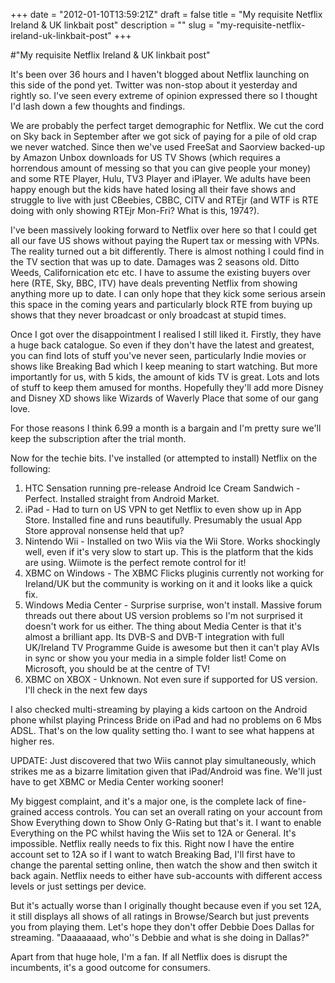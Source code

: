 +++
date = "2012-01-10T13:59:21Z"
draft = false
title = "My requisite Netflix Ireland &amp; UK linkbait post"
description = ""
slug = "my-requisite-netflix-ireland-uk-linkbait-post"
+++

#"My requisite Netflix Ireland &amp; UK linkbait post"

It's been over 36 hours and I haven't blogged about Netflix launching on this side of the pond yet. Twitter was non-stop about it yesterday and rightly so. I've seen every extreme of opinion expressed there so I thought I'd lash down a few thoughts and findings.

We are probably the perfect target demographic for Netflix. We cut the cord on Sky back in September after we got sick of paying for a pile of old crap we never watched. Since then we've used FreeSat and Saorview backed-up by Amazon Unbox downloads for US TV Shows (which requires a horrendous amount of messing so that you can give people your money) and some RTE Player, Hulu, TV3 Player and iPlayer. We adults have been happy enough but the kids have hated losing all their fave shows and struggle to live with just CBeebies, CBBC, CITV and RTEjr (and WTF is RTE doing with only showing RTEjr Mon-Fri? What is this, 1974?).

I've been massively looking forward to Netflix over here so that I could get all our fave US shows without paying the Rupert tax or messing with VPNs. The reality turned out a bit differently. There is almost nothing I could find in the TV section that was up to date. Damages was 2 seasons old. Ditto Weeds, Californication etc etc. I have to assume the existing buyers over here (RTE, Sky, BBC, ITV) have deals preventing Netflix from showing anything more up to date. I can only hope that they kick some serious arsein this space in the coming years and particularly block RTE from buying up shows that they never broadcast or only broadcast at stupid times.

Once I got over the disappointment I realised I still liked it. Firstly, they have a huge back catalogue. So even if they don't have the latest and greatest, you can find lots of stuff you've never seen, particularly Indie movies or shows like Breaking Bad which I keep meaning to start watching. But more importantly for us, with 5 kids, the amount of kids TV is great. Lots and lots of stuff to keep them amused for months. Hopefully they'll add more Disney and Disney XD shows like Wizards of Waverly Place that some of our gang love.

For those reasons I think 6.99 a month is a bargain and I'm pretty sure we'll keep the subscription after the trial month.

Now for the techie bits. I've installed (or attempted to install) Netflix on the following:
<ol>
	<li>HTC Sensation running pre-release Android Ice Cream Sandwich - Perfect. Installed straight from Android Market.</li>
	<li>iPad - Had to turn on US VPN to get Netflix to even show up in App Store. Installed fine and runs beautifully. Presumably the usual App Store approval nonsense held that up?</li>
	<li>Nintendo Wii - Installed on two Wiis via the Wii Store. Works shockingly well, even if it's very slow to start up. This is the platform that the kids are using. Wiimote is the perfect remote control for it!</li>
	<li>XBMC on Windows - The XBMC Flicks pluginis currently not working for Ireland/UK but the community is working on it and it looks like a quick fix.</li>
	<li>Windows Media Center - Surprise surprise, won't install. Massive forum threads out there about US version problems so I'm not surprised it doesn't work for us either. The thing about Media Center is that it's almost a brilliant app. Its DVB-S and DVB-T integration with full UK/Ireland TV Programme Guide is awesome but then it can't play AVIs in sync or show you your media in a simple folder list! Come on Microsoft, you should be at the centre of TV!</li>
	<li>XBMC on XBOX - Unknown. Not even sure if supported for US version. I'll check in the next few days</li>
</ol>
I also checked multi-streaming by playing a kids cartoon on the Android phone whilst playing Princess Bride on iPad and had no problems on 6 Mbs ADSL. That's on the low quality setting tho. I want to see what happens at higher res.

UPDATE: Just discovered that two Wiis cannot play simultaneously, which strikes me as a bizarre limitation given that iPad/Android was fine. We'll just have to get XBMC or Media Center working sooner!

My biggest complaint, and it's a major one, is the complete lack of fine-grained access controls. You can set an overall rating on your account from Show Everything down to Show Only G-Rating but that's it. I want to enable Everything on the PC whilst having the Wiis set to 12A or General. It's impossible. Netflix really needs to fix this. Right now I have the entire account set to 12A so if I want to watch Breaking Bad, I'll first have to change the parental setting online, then watch the show and then switch it back again. Netflix needs to either have sub-accounts with different access levels or just settings per device.

But it's actually worse than I originally thought because even if you set 12A, it still displays all shows of all ratings in Browse/Search but just prevents you from playing them. Let's hope they don't offer Debbie Does Dallas for streaming. "Daaaaaaad, who''s Debbie and what is she doing in Dallas?"

Apart from that huge hole, I'm a fan. If all Netflix does is disrupt the incumbents, it's a good outcome for consumers.
